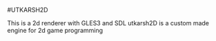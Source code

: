 #UTKARSH2D

This is a 2d renderer with GLES3 and SDL 
utkarsh2D is a custom made engine for 2d game programming



